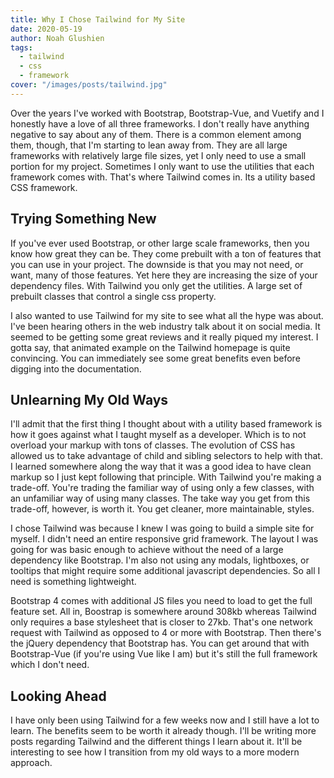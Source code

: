 ```yaml
---
title: Why I Chose Tailwind for My Site
date: 2020-05-19
author: Noah Glushien
tags:
  - tailwind
  - css
  - framework
cover: "/images/posts/tailwind.jpg"
---
```


Over the years I've worked with Bootstrap, Bootstrap-Vue, and Vuetify and I honestly have a love of all three frameworks. I don't really have anything negative to say about any of them. There is a common element among them, though, that I'm starting to lean away from. They are all large frameworks with relatively large file sizes, yet I only need to use a small portion for my project. Sometimes I only want to use the utilities that each framework comes with. That's where Tailwind comes in. Its a utility based CSS framework.

## Trying Something New

If you've ever used Bootstrap, or other large scale frameworks, then you know how great they can be. They come prebuilt with a ton of features that you can use in your project. The downside is that you may not need, or want, many of those features. Yet here they are increasing the size of your dependency files. With Tailwind you only get the utilities. A large set of prebuilt classes that control a single css property. 

I also wanted to use Tailwind for my site to see what all the hype was about. I've been hearing others in the web industry talk about it on social media. It seemed to be getting some great reviews and it really piqued my interest. I gotta say, that animated example on the Tailwind homepage is quite convincing. You can immediately see some great benefits even before digging into the documentation.

## Unlearning My Old Ways

I'll admit that the first thing I thought about with a utility based framework is how it goes against what I taught myself as a developer. Which is to not overload your markup with tons of classes. The evolution of CSS has allowed us to take advantage of child and sibling selectors to help with that. I learned somewhere along the way that it was a good idea to have clean markup so I just kept following that principle. With Tailwind you're making a trade-off. You're trading the familiar way of using only a few classes, with an unfamiliar way of using many classes. The take way you get from this trade-off, however, is worth it. You get cleaner, more maintainable, styles.

I chose Tailwind was because I knew I was going to build a simple site for myself. I didn't need an entire responsive grid framework. The layout I was going for was basic enough to achieve without the need of a large dependency like Bootstrap. I'm also not using any modals, lightboxes, or tooltips that might require some additional javascript dependencies. So all I need is something lightweight.

Bootstrap 4 comes with additional JS files you need to load to get the full feature set. All in, Boostrap is somewhere around 308kb whereas Tailwind only requires a base stylesheet that is closer to 27kb. That's one network request with Tailwind as opposed to 4 or more with Bootstrap. Then there's the jQuery dependency that Bootstrap has. You can get around that with Bootstrap-Vue (if you're using Vue like I am) but it's still the full framework which I don't need.

## Looking Ahead

I have only been using Tailwind for a few weeks now and I still have a lot to learn. The benefits seem to be worth it already though. I'll be writing more posts regarding Tailwind and the different things I learn about it. It'll be interesting to see how I transition from my old ways to a more modern approach.

